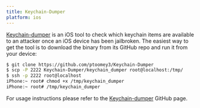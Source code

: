 ```yaml
---
title: Keychain-Dumper
platform: ios
---
```


[Keychain-dumper](https://github.com/mechanico/Keychain-Dumper "keychain-dumper") is an iOS tool to check which keychain items are available to an attacker once an iOS device has been jailbroken. The easiest way to get the tool is to download the binary from its GitHub repo and run it from your device:

```bash
$ git clone https://github.com/ptoomey3/Keychain-Dumper
$ scp -P 2222 Keychain-Dumper/keychain_dumper root@localhost:/tmp/
$ ssh -p 2222 root@localhost
iPhone:~ root# chmod +x /tmp/keychain_dumper
iPhone:~ root# /tmp/keychain_dumper
```

For usage instructions please refer to the [Keychain-dumper](https://github.com/mechanico/Keychain-Dumper "keychain-dumper") GitHub page.